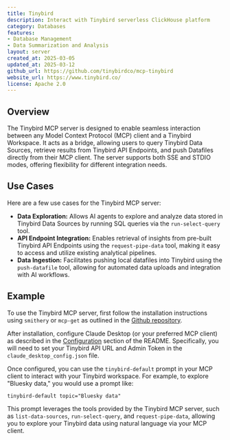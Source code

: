 ```yaml
---
title: Tinybird
description: Interact with Tinybird serverless ClickHouse platform
category: Databases
features:
- Database Management
- Data Summarization and Analysis
layout: server
created_at: 2025-03-05
updated_at: 2025-03-12
github_url: https://github.com/tinybirdco/mcp-tinybird
website_url: https://www.tinybird.co/
license: Apache 2.0
---
```


## Overview

The Tinybird MCP server is designed to enable seamless interaction between any Model Context Protocol (MCP) client and a Tinybird Workspace. It acts as a bridge, allowing users to query Tinybird Data Sources, retrieve results from Tinybird API Endpoints, and push Datafiles directly from their MCP client. The server supports both SSE and STDIO modes, offering flexibility for different integration needs.

## Use Cases

Here are a few use cases for the Tinybird MCP server:

- **Data Exploration:** Allows AI agents to explore and analyze data stored in Tinybird Data Sources by running SQL queries via the `run-select-query` tool.
- **API Endpoint Integration:** Enables retrieval of insights from pre-built Tinybird API Endpoints using the `request-pipe-data` tool, making it easy to access and utilize existing analytical pipelines.
- **Data Ingestion:** Facilitates pushing local datafiles into Tinybird using the `push-datafile` tool, allowing for automated data uploads and integration with AI workflows.

## Example

To use the Tinybird MCP server, first follow the installation instructions using `smithery` or `mcp-get` as outlined in the [Github repository](https://github.com/tinybirdco/mcp-tinybird#installation).

After installation, configure Claude Desktop (or your preferred MCP client) as described in the [Configuration](https://github.com/tinybirdco/mcp-tinybird#configuration) section of the README.  Specifically, you will need to set your Tinybird API URL and Admin Token in the `claude_desktop_config.json` file.

Once configured, you can use the `tinybird-default` prompt in your MCP client to interact with your Tinybird workspace. For example, to explore "Bluesky data," you would use a prompt like:

`tinybird-default topic="Bluesky data"`

This prompt leverages the tools provided by the Tinybird MCP server, such as `list-data-sources`, `run-select-query`, and `request-pipe-data`, allowing you to explore your Tinybird data using natural language via your MCP client.
